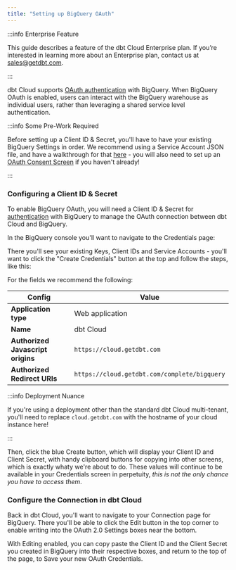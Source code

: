```yaml
---
title: "Setting up BigQuery OAuth"
---
```


:::info Enterprise Feature

This guide describes a feature of the dbt Cloud Enterprise plan. If you’re interested in learning more about an Enterprise plan, contact us at sales@getdbt.com.

:::

dbt Cloud supports [OAuth authentication](https://cloud.google.com/bigquery/docs/authentication) with BigQuery. When BigQuery OAuth is enabled, users can interact with the BigQuery warehouse as individual users, rather than leveraging a shared service level authentication. 

:::info Some Pre-Work Required

Before setting up a Client ID & Secret, you'll have to have your existing BigQuery Settings in order. We recommend using a Service Account JSON file, and have a walkthrough for that [here](tutorial/setting-up/#generate-bigquery-credentials) - you will also need to set up an [OAuth Consent Screen](https://support.google.com/cloud/answer/6158849) if you haven't already!

:::

### Configuring a Client ID & Secret
To enable BigQuery OAuth, you will need a Client ID & Secret for [authentication](https://cloud.google.com/bigquery/docs/authentication) with BigQuery to manage the OAuth connection between dbt Cloud and BigQuery.

In the BigQuery console you'll want to navigate to the Credentials page:

<Lightbox src="/img/docs/dbt-cloud/dbt-cloud-enterprise/gsuite/bq_oauth/bq_oauth_creds_bq_sidebar.png" title="BigQuery Sidebar Menu to Credentials Page" />

There you'll see your existing Keys, Client IDs and Service Accounts - you'll want to click the "Create Credentials" button at the top and follow the steps, like this:

<Lightbox src="/img/docs/dbt-cloud/dbt-cloud-enterprise/gsuite/bq_oauth/create_creds_bq_oauth.gif" title="Creating OAuth Credentials in BigQuery" />

For the fields we recommend the following:

| Config | Value |
| ------ | ----- |
| **Application type** | Web application |
| **Name** | dbt Cloud |
| **Authorized Javascript origins** | `https://cloud.getdbt.com` |
| **Authorized Redirect URIs** | `https://cloud.getdbt.com/complete/bigquery` |


:::info Deployment Nuance

If you're using a deployment other than the standard dbt Cloud multi-tenant, you'll need to replace `cloud.getdbt.com` with the hostname of
your cloud instance here!

:::


Then, click the blue Create button, which will display your Client ID and Client Secret, with handy clipboard buttons for copying into other screens, which is exactly whaty we're about to do. These values will continue to be available in your Credentials screen in perpetuity, *this is not the only chance you have to access them*. 


### Configure the Connection in dbt Cloud

Back in dbt Cloud, you'll want to navigate to your Connection page for BigQuery. There you'll be able to click the Edit button in the top corner to enable writing into the OAuth 2.0 Settings boxes near the bottom.

<Lightbox src="/img/docs/dbt-cloud/dbt-cloud-enterprise/gsuite/bq_oauth/dbt_cloud_bq_cred_edit.png" title="Edit Button in dbt Cloud BQ Connection" />

With Editing enabled, you can copy paste the Client ID and the Client Secret you created in BigQuery into their respective boxes, and return to the top of the page, to Save your new OAuth Credentials. 

